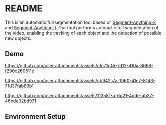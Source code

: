 # README
This is an automatic full segmentation  tool based on [Segment-Anything-2](https://github.com/facebookresearch/segment-anything-2) and [Segment-Anything-1](https://github.com/minghanqin/segment-anything-langsplat/tree/e5dbe4b5616e24f02f15ce5a439a5edf228b3a75). Our tool performs automatic full segmentation of the video, enabling the tracking of each object and the detection of possible new objects.


## Demo
https://github.com/user-attachments/assets/cfc71c45-7d12-410a-8668-f290c260511e


https://github.com/user-attachments/assets/cb942b7a-1960-41e7-8143-71d37fab89b1

https://github.com/user-attachments/assets/1135813a-6d21-4dde-ab37-46bde32bd971


## Environment Setup